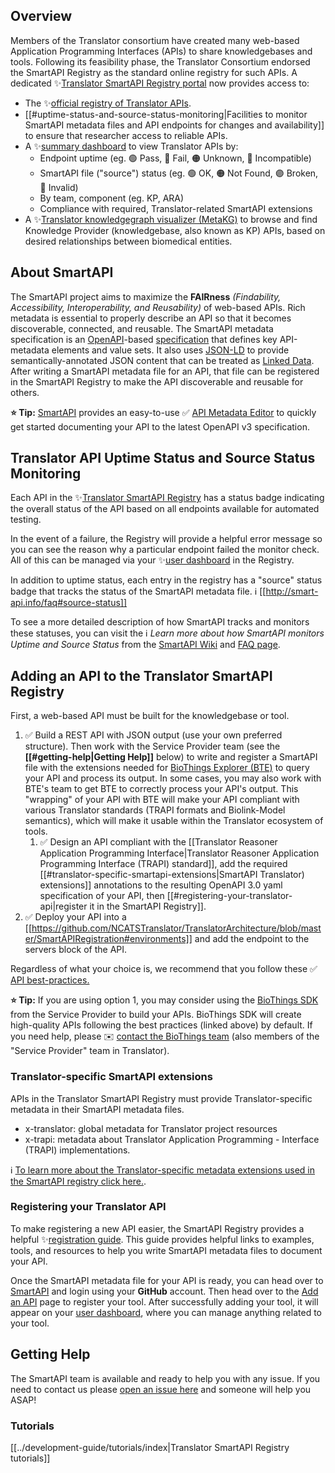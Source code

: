 ## Overview

Members of the Translator consortium have created many web-based Application Programming Interfaces (APIs) to share knowledgebases and tools.  Following its feasibility phase, the Translator Consortium endorsed the SmartAPI Registry as the standard online registry for such APIs.  A dedicated ✨[Translator SmartAPI Registry portal](https://smart-api.info/portal/translator) now provides access to:

- The ✨[official registry of Translator APIs](https://smart-api.info/registry/translator?tags=translator).
- [[#uptime-status-and-source-status-monitoring|Facilities to monitor SmartAPI metadata files and API endpoints for changes and availability]] to ensure that researcher access to reliable APIs.
- A ✨[summary dashboard](https://smart-api.info/portal/translator/summary) to view Translator APIs by:
  - Endpoint uptime (eg. 🟢 Pass, 🔴 Fail, 🟠 Unknown, 🔵 Incompatible)
  - SmartAPI file ("source") status (eg. 🟢 OK, 🟠 Not Found, 🟣 Broken, 🔴 Invalid)
  - By team, component (eg. KP, ARA)
  - Compliance with required, Translator-related SmartAPI extensions
- A ✨[Translator knowledgegraph visualizer (MetaKG)](https://smart-api.info/portal/translator/metakg) to browse and find Knowledge Provider (knowledgebase, also known as KP) APIs, based on desired relationships between biomedical entities.

## About SmartAPI

The SmartAPI project aims to maximize the **FAIRness** *(Findability, Accessibility, Interoperability, and Reusability)* of web-based APIs. Rich metadata is essential to properly describe an API so that it becomes discoverable, connected, and reusable. The SmartAPI metadata specification is an [OpenAPI](http://openapis.org/)-based [specification](https://github.com/SmartAPI/smartAPI-Specification/blob/OpenAPI.next/versions/3.0.0) that defines key API-metadata elements and value sets. It also uses [JSON-LD](http://json-ld.org/) to provide semantically-annotated JSON content that can be treated as [Linked Data](http://linkeddata.org/). After writing a SmartAPI metadata file for an API, that file can be registered in the SmartAPI Registry to make the API discoverable and reusable for others.

**⭐ Tip:** [SmartAPI](https://smart-api.info/) provides an easy-to-use ✅ [API Metadata Editor](https://smart-api.info/editor) to quickly get started documenting your API to the latest OpenAPI v3 specification.

## Translator API Uptime Status and Source Status Monitoring

Each API in the ✨[Translator SmartAPI Registry](https://smart-api.info/registry/translator?tags=translator) has a status badge indicating the overall status of the API based on all endpoints available for automated testing. 

In the event of a failure, the Registry will provide a helpful error message so you can see the reason why a particular endpoint failed the monitor check. All of this can be managed via your ✨[user dashboard](https://smart-api.info/dashboard) in the Registry.

In addition to uptime status, each entry in the registry has a "source" status badge that tracks the status of the SmartAPI metadata file. ℹ️ [[http://smart-api.info/faq#source-status]]

To see a more detailed description of how SmartAPI tracks and monitors these statuses, you can visit the ℹ️ _Learn more about how SmartAPI monitors Uptime and Source Status_ from the [SmartAPI Wiki](https://github.com/SmartAPI/smartAPI/wiki/SmartAPI-Uptime-Monitoring) and [FAQ page](http://smart-api.info/faq#api-status).

## Adding an API to the Translator SmartAPI Registry

First, a web-based API must be built for the knowledgebase or tool.

1. ✅ Build a REST API with JSON output (use your own preferred structure). Then work with the Service Provider team (see the __[[#getting-help|Getting Help]]__ below) to write and register a SmartAPI file with the extensions needed for [BioThings Explorer (BTE)](https://explorer.biothings.io) to query your API and process its output. In some cases, you may also work with BTE's team to get BTE to correctly process your API's output. This "wrapping" of your API with BTE will make your API compliant with various Translator standards (TRAPI formats and Biolink-Model semantics), which will make it usable within the Translator ecosystem of tools.
	1. ✅ Design an API compliant with the [[Translator Reasoner Application Programming Interface|Translator Reasoner Application Programming Interface (TRAPI) standard]], add the required [[#translator-specific-smartapi-extensions|SmartAPI Translator) extensions]] annotations to the resulting OpenAPI 3.0 yaml specification of your API, then [[#registering-your-translator-api|register it in the SmartAPI Registry]].
2. ✅ Deploy your API into a [[https://github.com/NCATSTranslator/TranslatorArchitecture/blob/master/SmartAPIRegistration#environments]] and add the endpoint to the servers block of the API.


Regardless of what your choice is, we recommend that you follow these ✅ [API best-practices.](https://github.com/SmartAPI/smartAPI/edit/master/docs/CREATE_API)

**⭐ Tip:** If you are using option 1, you may consider using the [BioThings SDK](https://docs.biothings.io/en/latest/) from the Service Provider to build your APIs. BioThings SDK will create high-quality APIs following the best practices (linked above) by default. If you need help, please ✉️ [contact the BioThings team](mailto:biothings@googlegroups.com) (also members of the "Service Provider" team in Translator).

### Translator-specific SmartAPI extensions

APIs in the Translator SmartAPI Registry must provide Translator-specific metadata in their SmartAPI metadata files.

- x-translator: global metadata for Translator project resources
- x-trapi: metadata about Translator Application Programming - Interface (TRAPI) implementations.

ℹ️ [To learn more about the Translator-specific metadata extensions used in the SmartAPI registry click here.](https://github.com/NCATSTranslator/translator_extensions).

### Registering your Translator API

To make registering a new API easier, the SmartAPI Registry provides a helpful ✨[registration guide](https://smart-api.info/guide). This guide provides helpful links to examples, tools, and resources to help you write SmartAPI metadata files to document your API.

Once the SmartAPI metadata file for your API is ready, you can head over to [SmartAPI](https://smart-api.info/) and login using your **GitHub** account.  Then head over to the [Add an API](https://smart-api.info/add-api) page to register your tool.  After successfully adding your tool, it will appear on your [user dashboard](https://smart-api.info/dashboard), where you can manage anything related to your tool.

## Getting Help

The SmartAPI team is available and ready to help you with any issue. If you need to contact us please [open an issue here](https://github.com/SmartAPI/smartAPI/issues) and someone will help you ASAP!

### Tutorials

[[../development-guide/tutorials/index|Translator SmartAPI Registry tutorials]]
